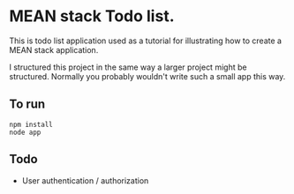 # MEAN stack Todo list.

This is todo list application used as a tutorial for illustrating how to 
create a MEAN stack application.

I structured this project in the same way a larger project might be structured. 
Normally you probably wouldn't write such a small app this way.

## To run
```
npm install
node app
```

## Todo
- User authentication / authorization
